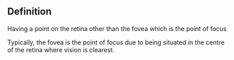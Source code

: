 
## Definition

Having a point on the retina other than the fovea which is the point of focus 

Typically, the fovea is the point of focus due to being situated in the centre of the retina where vision is clearest.